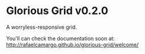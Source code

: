 Glorious Grid v0.2.0
============

A worryless-responsive grid.

You'll can check the documentation soon at:
http://rafaelcamargo.github.io/glorious-grid/welcome/
